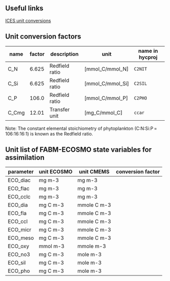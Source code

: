 ## Useful links

[ICES unit conversions](https://www.ices.dk/data/tools/Pages/Unit-conversions.aspx)

## Unit conversion factors

|name  |factor  |description   |unit            |name in hycproj|
|------|--------|--------------|----------------|---------------|
|C_N   |6.625   |Redfield ratio|[mmol_C/mmol_N] |`C2NIT`        |
|C_Si  |6.625   |Redfield ratio|[mmol_C/mmol_Si]|`C2SIL`        |
|C_P   |106.0   |Redfield ratio|[mmol_C/mmol_P] |`C2PHO`        |
|C_Cmg |12.01   |Transfer unit |[mg_C/mmol_C]   |`ccar`         |

Note: The constant elemental stoichiometry of phytoplankton (C:N:Si:P = 106:16:16:1) is known as the Redfield ratio. 

## Unit list of FABM-ECOSMO state variables for assimilation

|parameter  |unit ECOSMO|unit CMEMS |conversion factor   | 
|-----------|-----------|-----------|--------------------| 
|ECO_diac   |mg m-3     |mg m-3     |                    |  
|ECO_flac   |mg m-3     |mg m-3     |                    |
|ECO_cclc   |mg m-3     |mg m-3     |                    |
|ECO_dia    |mg C m-3   |mmole C m-3|                    |
|ECO_fla    |mg C m-3   |mmole C m-3|                    |
|ECO_ccl    |mg C m-3   |mmole C m-3|                    |
|ECO_micr   |mg C m-3   |mmole C m-3|                    |
|ECO_meso   |mg C m-3   |mmole C m-3|                    |
|ECO_oxy    |mmol m-3   |mmole m-3  |                    |
|ECO_no3    |mg C m-3   |mole m-3   |                    |
|ECO_sil    |mg C m-3   |mole m-3   |                    |
|ECO_pho    |mg C m-3   |mole m-3   |                    | 

